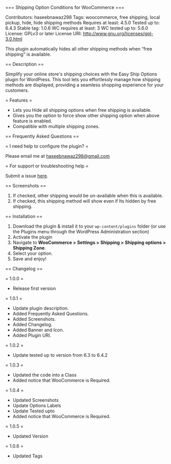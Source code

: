 === Shipping Option Conditions for WooCommerce ===

Contributors: haseebnawaz298
Tags: woocommerce, free shipping, local pickup, hide, hide shipping methods
Requires at least: 4.5.0
Tested up to: 6.4.3
Stable tag: 1.0.6
WC requires at least: 3
WC tested up to: 5.6.0
License: GPLv3 or later License
URI: http://www.gnu.org/licenses/gpl-3.0.html

This plugin automatically hides all other shipping methods when “free shipping” is available. 


== Description ==

Simplify your online store's shipping choices with the Easy Ship Options plugin for WordPress. This tool lets you effortlessly manage how shipping methods are displayed, providing a seamless shopping experience for your customers.

= Features =

* Lets you Hide all shipping options when free shipping is available.
* Gives you the option to force show other shipping option when above feature is enabled.
* Compatible with multiple shipping zones.

== Frequently Asked Questions ==

= I need help to configure the plugin? =

Please email me at <a href="mailto:haseebnawaz298@gmail.com" target="_blank">haseebnawaz298@gmail.com</a>

= For support or troubleshooting help =

Submit a issue <a href="https://github.com/webzombies/shipping-option-conditions-wc/issues">here</a>.

== Screenshots ==
1. If checked, other shipping would be un-available when this is available.
2. If checked, this shipping method will show even if Its hidden by free shipping.

== Installation ==

1. Download the plugin & install it to your `wp-content/plugins` folder (or use the Plugins menu through the WordPress Administration section)
2. Activate the plugin
3. Navigate to **WooCommerce > Settings > Shipping > Shipping options > Shipping Zone**.
4. Select your option.
5. Save and enjoy!


== Changelog ==

= 1.0.0 =
* Release first version

= 1.0.1 =
* Update plugin description.
* Added Frequently Asked Questions.
* Added Screenshots.
* Added Changelog.
* Added Banner and Icon.
* Added Plugin URI.

= 1.0.2 =
* Update tested up to version from 6.3 to 6.4.2

= 1.0.3 =
* Updated the code into a Class
* Added notice that WooCommerce is Required.

= 1.0.4 =
* Updated Screenshots
* Update Options Labels
* Update Tested upto
* Added notice that WooCommerce is Required.

= 1.0.5 =
* Updated Version

= 1.0.6 =
* Updated Tags
